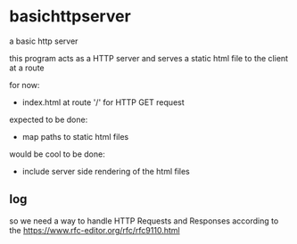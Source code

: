 # basichttpserver
a basic http server

this program acts as a HTTP server and serves a static html file to the client at a route

for now:
- index.html at route '/' for HTTP GET request

expected to be done:
- map paths to static html files

would be cool to be done:
- include server side rendering of the html files


## log
so we need a way to handle HTTP Requests and Responses according to the <https://www.rfc-editor.org/rfc/rfc9110.html>
